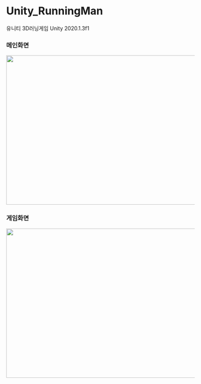 # Unity_RunningMan
유니티 3D러닝게임
Unity 2020.1.3f1

### 메인화면
<image src ="https://user-images.githubusercontent.com/97837818/170190381-5fccf818-f6bf-47d3-a52a-d7f5594c7b65.png" width="700" height="400" />


### 게임화면
<image src ="https://user-images.githubusercontent.com/97837818/170190844-f5071f0a-83e5-4ca4-a69f-54e013ac3e1a.png" width="700" height="400" />
